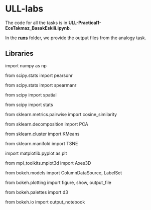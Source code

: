 # ULL-labs
The code for all the tasks is in **ULL-Practical1-EceTakmaz_BasakEskili.ipynb**.

In the __[runs](https://github.com/ecekt/ULL-lab-1/tree/master/runs)__ folder, we provide the output files from the analogy task.



## Libraries

import numpy as np


from scipy.stats import pearsonr

from scipy.stats import spearmanr

from scipy import spatial

from scipy import stats


from sklearn.metrics.pairwise import cosine_similarity

from sklearn.decomposition import PCA

from sklearn.cluster import KMeans

from sklearn.manifold import TSNE


import matplotlib.pyplot as plt


from mpl_toolkits.mplot3d import Axes3D


from bokeh.models import ColumnDataSource, LabelSet

from bokeh.plotting import figure, show, output_file

from bokeh.palettes import d3

from bokeh.io import output_notebook
